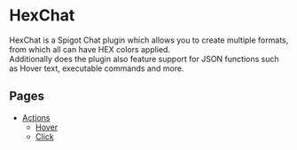 # HexChat
HexChat is a Spigot Chat plugin which allows you to create multiple formats, from which all can have HEX colors applied.  
Additionally does the plugin also feature support for JSON functions such as Hover text, executable commands and more.

## Pages

- [Actions](actions)
    - [Hover](actions#hover)
    - [Click](actions#click)

